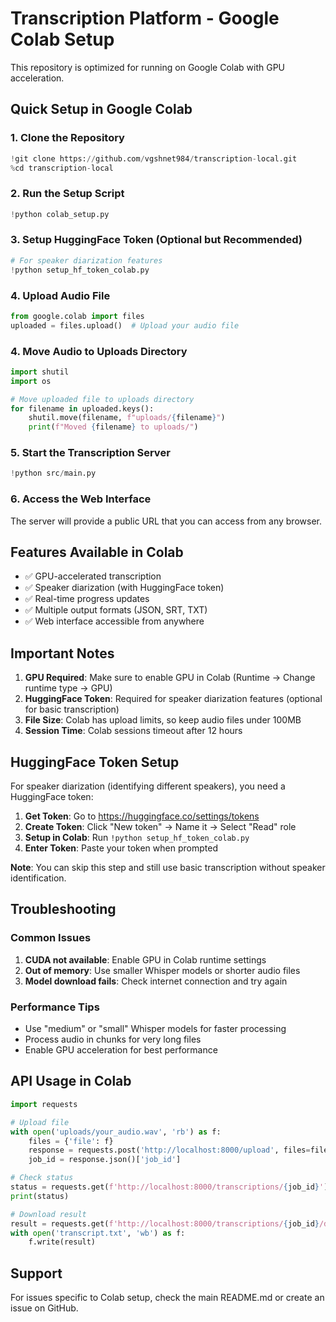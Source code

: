 # Transcription Platform - Google Colab Setup

This repository is optimized for running on Google Colab with GPU acceleration.

## Quick Setup in Google Colab

### 1. Clone the Repository
```python
!git clone https://github.com/vgshnet984/transcription-local.git
%cd transcription-local
```

### 2. Run the Setup Script
```python
!python colab_setup.py
```

### 3. Setup HuggingFace Token (Optional but Recommended)
```python
# For speaker diarization features
!python setup_hf_token_colab.py
```

### 4. Upload Audio File
```python
from google.colab import files
uploaded = files.upload()  # Upload your audio file
```

### 4. Move Audio to Uploads Directory
```python
import shutil
import os

# Move uploaded file to uploads directory
for filename in uploaded.keys():
    shutil.move(filename, f"uploads/{filename}")
    print(f"Moved {filename} to uploads/")
```

### 5. Start the Transcription Server
```python
!python src/main.py
```

### 6. Access the Web Interface
The server will provide a public URL that you can access from any browser.

## Features Available in Colab

- ✅ GPU-accelerated transcription
- ✅ Speaker diarization (with HuggingFace token)
- ✅ Real-time progress updates
- ✅ Multiple output formats (JSON, SRT, TXT)
- ✅ Web interface accessible from anywhere

## Important Notes

1. **GPU Required**: Make sure to enable GPU in Colab (Runtime → Change runtime type → GPU)
2. **HuggingFace Token**: Required for speaker diarization features (optional for basic transcription)
3. **File Size**: Colab has upload limits, so keep audio files under 100MB
4. **Session Time**: Colab sessions timeout after 12 hours

## HuggingFace Token Setup

For speaker diarization (identifying different speakers), you need a HuggingFace token:

1. **Get Token**: Go to https://huggingface.co/settings/tokens
2. **Create Token**: Click "New token" → Name it → Select "Read" role
3. **Setup in Colab**: Run `!python setup_hf_token_colab.py`
4. **Enter Token**: Paste your token when prompted

**Note**: You can skip this step and still use basic transcription without speaker identification.

## Troubleshooting

### Common Issues

1. **CUDA not available**: Enable GPU in Colab runtime settings
2. **Out of memory**: Use smaller Whisper models or shorter audio files
3. **Model download fails**: Check internet connection and try again

### Performance Tips

- Use "medium" or "small" Whisper models for faster processing
- Process audio in chunks for very long files
- Enable GPU acceleration for best performance

## API Usage in Colab

```python
import requests

# Upload file
with open('uploads/your_audio.wav', 'rb') as f:
    files = {'file': f}
    response = requests.post('http://localhost:8000/upload', files=files)
    job_id = response.json()['job_id']

# Check status
status = requests.get(f'http://localhost:8000/transcriptions/{job_id}').json()
print(status)

# Download result
result = requests.get(f'http://localhost:8000/transcriptions/{job_id}/download').content
with open('transcript.txt', 'wb') as f:
    f.write(result)
```

## Support

For issues specific to Colab setup, check the main README.md or create an issue on GitHub. 